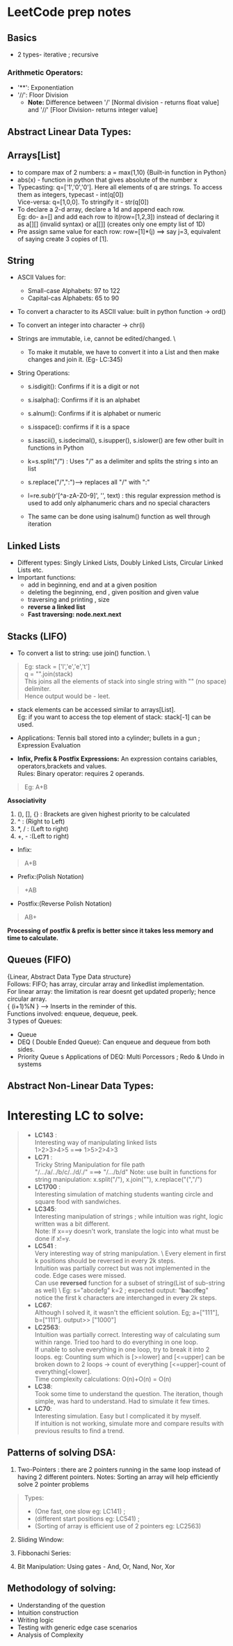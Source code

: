 # LeetCode prep notes

## Basics
* 2 types- iterative ; recursive

### Arithmetic Operators:
- '**': Exponentiation
- '//': Floor Division
  - **Note:** Difference between '/' [Normal division - returns float value] and '//' [Floor Division- returns integer value]


## **Abstract Linear Data Types:** 

## Arrays[List]
* to compare max of 2 numbers: a = max(1,10) {Built-in function in Python}
* abs(x) - function in python that gives absolute of the number x
* Typecasting: q=['1','0','0']. Here all elements of q are strings. To access them as integers, typecast - int(q[0]) \
  Vice-versa: q=[1,0,0]. To stringify it - str(q[0])
* To declare a 2-d array, declare a 1d and append each row.\
  Eg: do- a=[] and add each row to it(row=[1,2,3]) instead of declaring it as a[][] (invalid syntax) or a[[]] (creates only one empty list of 1D)
* Pre assign same value for each row: row=[1]*(j) ==> say j=3, equivalent of saying  create 3 copies of [1]. 


## String
* ASCII Values for:
  * Small-case Alphabets: 97 to 122
  * Capital-cas Alphabets: 65 to 90 
* To convert a character to its ASCII value: built in python function -> ord()
* To convert an integer into character -> chr(i)
* Strings are immutable, i.e, cannot be edited/changed. \
  * To make it mutable, we have to convert it into a List and then make changes and join it.
    (Eg- LC:345)


* String Operations:
  * s.isdigit(): Confirms if it is a digit or not
  * s.isalpha(): Confirms if it is an alphabet
  * s.alnum(): Confirms if it is alphabet or numeric
  * s.isspace(): confirms if it is a space
  * s.isascii(), s.isdecimal(), s.isupper(), s.islower() are few other built in functions in Python
  * k=s.split("/") : Uses "/" as a delimiter and splits the string s into an list
  * s.replace("/",":")--> replaces all "/" with ":"


  * l=re.sub(r'[^a-zA-Z0-9]', '', text) : this regular expression method is used to add only alphanumeric chars and no special characters
  * The same can be done using isalnum() function as well through iteration


## Linked Lists
* Different types: Singly Linked Lists, Doubly Linked Lists, Circular Linked Lists etc.
* Important functions:
  * add in beginning, end and at a given position
  * deleting the beginning, end , given position and given value
  * traversing and printing , size
  * **reverse a linked list**
  * **Fast traversing: node.next.next**



## Stacks (LIFO)
* To convert a list to string: use join() function. \
>Eg: stack = ['l','e','e','t'] \
     q = "".join(stack) \
This joins all the elements of stack into single string with "" (no space) delimiter. \
Hence output would be - leet.  

* stack elements can be accessed similar to arrays[List]. \
Eg: if you want to access the top element of stack: stack[-1] can be used.

* Applications: Tennis ball stored into a cylinder; bullets in a gun ; Expression Evaluation 

* **Infix, Prefix & Postfix Expressions:** An expression contains cariables, operators,brackets and values.\
Rules: 
Binary operator: requires 2 operands.
> Eg: A+B

**Associativity**
   1. (), [], {}  : Brackets are given highest priority to be calculated 
   2. ^ : (Right to Left)
   3.  *, / : (Left to right)
   4. +, - :(Left to right)

* Infix:  <operand><operator><operand>
> A+B
* Prefix:(Polish Notation)   <operator><operand><operand>
> +AB
* Postfix:(Reverse Polish Notation)  <operand><operand><operator>
> AB+

**Processing of postfix & prefix is better since it takes less memory and time to calculate.** 

## Queues (FIFO)
{Linear, Abstract Data Type Data structure}\
Follows: FIFO; has array, circular array and linkedlist implementation. \
For linear array: the limitation is rear doesnt get updated properly; hence circular array. \
{ (i+1)%N } --> Inserts in the reminder of this. \
Functions involved: enqueue, dequeue, peek. \
3 types of Queues:
- Queue
- DEQ ( Double Ended Queue): Can enqueue and dequeue from both sides. 
- Priority Queue
s
Applications of DEQ: Multi Porcessors ; Redo & Undo in systems


## **Abstract Non-Linear Data Types:**



# Interesting LC to solve:
>- **LC143** : <br>
   Interesting way of manipulating linked lists \
   1>2>3>4>5 ===> 1>5>2>4>3
>- **LC71** :<br>
   Tricky String Manipulation for file path \
   "/.../a/../b/c/../d/./"  ===>  "/.../b/d"
   Note: use built in functions for string manipulation: x.split("/"), x.join(""), x.replace("(","/")
>- **LC1700** : <br>
   Interesting simulation of matching students wanting circle and square food with sandwiches. 
>- **LC345**: <br>
   Interesting manipulation of strings ; while intuition was right, logic written was a bit different.\
   Note: If x==y doesn't work, translate the logic into what must be done if x!=y. 
>- **LC541** : <br>
   Very interesting way of string manipulation. \ 
   Every element in first k positions should be reversed in every 2k steps.\
   Intuition was partially correct but was not implemented in the code. Edge cases were missed.\
   Can use **reversed** function for a subset of string(List of sub-string as well) \ 
   Eg: s="abcdefg" k=2 ; expected output: "**ba**cd**fe**g" notice the first k characters are interchanged in every 2k steps.
>- **LC67**: <br>
   Although I solved it, it wasn't the efficient solution. 
   Eg; a=["111"], b=["111"]. output>> ["1000"]
>- **LC2563**: <br>
   Intuition was partially correct. Interesting way of calculating sum within range. Tried too hard to do everything in one loop.\
   If unable to solve everything in one loop, try to break it into 2 loops. 
   eg: Counting sum which is [>=lower] and [<=upper] can be broken down to 2 loops -> count of everything [<=upper]-count of everything[<lower].\
   Time complexity calculations: O(n)+O(n) = O(n)
>- **LC38**: <br>
   Took some time to understand the question. The iteration, though simple, was hard to understand. Had to simulate it few times.
>- **LC70**: <br>
   Interesting simulation. Easy but I complicated it by myself.\
   If intuition is not working, simulate more and compare results with previous results to find a trend.


## Patterns of solving DSA:
1. Two-Pointers : there are 2 pointers running in the same loop instead of having 2 different pointers. 
Notes: Sorting an array will help efficiently solve 2 pointer problems
> Types:
> * (One fast, one slow eg: LC141) ;
> * (different start positions eg: LC541) ; 
> * (Sorting of array is efficient use of 2 pointers eg: LC2563)

2. Sliding Window: 


3. Fibbonachi Series: 


4. Bit Manipulation: Using gates - And, Or, Nand, Nor, Xor 


## Methodology of solving:
- Understanding of the question
- Intuition construction
- Writing logic
- Testing with generic edge case scenarios
- Analysis of Complexity 
